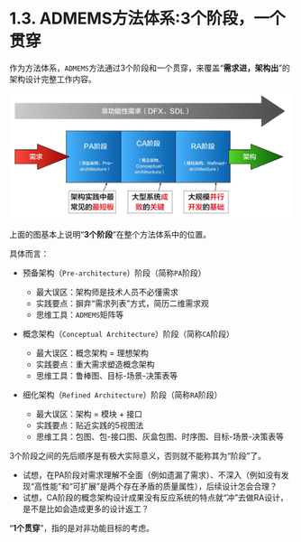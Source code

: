 # 1.3. ADMEMS方法体系:3个阶段，一个贯穿

作为方法体系，`ADMEMS`方法通过3个阶段和一个贯穿，来覆盖“**需求进，架构出**”的架构设计完整工作内容。

![三个阶段，一个贯穿](images/three-stages-one-through.jpg)

上面的图基本上说明“**3个阶段**”在整个方法体系中的位置。

具体而言：

- 预备架构（`Pre-architecture`）阶段（简称`PA`阶段）
  - 最大误区：架构师是技术人员不必懂需求
  - 实践要点：摒弃“需求列表”方式，简历二维需求观
  - 思维工具：`ADMEMS`矩阵等

- 概念架构（`Conceptual Architecture`）阶段（简称`CA`阶段）
  - 最大误区：概念架构 = 理想架构
  - 实践要点：重大需求塑造概念架构
  - 思维工具：鲁棒图、目标-场景-决策表等

- 细化架构（`Refined Architecture`）阶段（简称`RA`阶段）
  - 最大误区：架构 = 模块 + 接口
  - 实践要点：贴近实践的5视图法
  - 思维工具：包图、包-接口图、灰盒包图、时序图、目标-场景-决策表等

3个阶段之间的先后顺序是有极大实际意义，否则就不能称其为“阶段”了。

- 试想，在PA阶段对需求理解不全面（例如遗漏了需求）、不深入（例如没有发现“高性能”和“可扩展”是两个存在矛盾的质量属性），后续设计怎会合理？
- 试想，CA阶段的概念架构设计成果没有反应系统的特点就“冲”去做RA设计，是不是比如会造成更多的设计返工？

“**1个贯穿**”，指的是对非功能目标的考虑。
